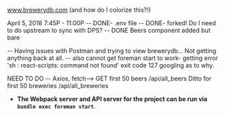 www.brewerydb.com
(and how do I colorize this?!)

April 5, 2018 7:45P - 11:00P
-- DONE- .env file
-- DONE- forked!  Do I need to do upstream to sync with DPS?
-- DONE Beers component added but bare

-- Having issues with Postman and trying to view brewerydb... Not getting anything back at all.
-- also cannot get foreman start to work- getting error 'sh : react-scripts: command not found'  exit code 127
    googling as to why.

NEED TO DO
-- Axios, fetch--> GET first 50 beers
   /api/all_beers
   Ditto for first 50 breweries 
   /api/all_breweries

  * **The Webpack server and API server for the project can be run via `bundle exec foreman start`**.